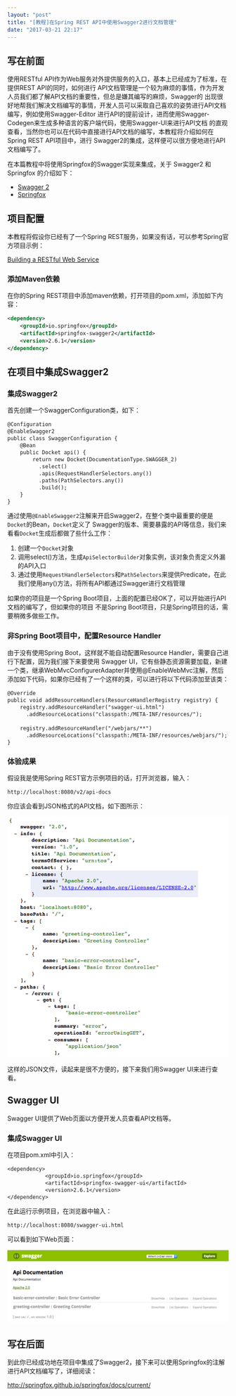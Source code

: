 ```yaml
---
layout: "post"
title: "[教程]在Spring REST API中使用Swagger2进行文档管理"
date: "2017-03-21 22:17"
---
```


## 写在前面

使用RESTful API作为Web服务对外提供服务的入口，基本上已经成为了标准，在提供REST API的同时，如何进行
API文档管理是一个较为麻烦的事情，作为开发人员我们都了解API文档的重要性，但总是嫌其编写的麻烦，Swagger的
出现很好地帮我们解决文档编写的事情，开发人员可以采取自己喜欢的姿势进行API文档编写，例如使用Swagger-Editor
进行API的提前设计，进而使用Swagger-Codegen来生成多种语言的客户端代码，使用Swagger-UI来进行API文档
的直观查看，当然你也可以在代码中直接进行API文档的编写，本教程将介绍如何在Spring REST API项目中，进行
Swagger2的集成，这样便可以很方便地进行API文档编写了。

在本篇教程中将使用Springfox的Swagger实现来集成，关于 Swagger2 和 Springfox 的介绍如下：

* [Swagger 2][fcfb529e]
* [Springfox][effd621e]



## 项目配置

本教程将假设你已经有了一个Spring REST服务，如果没有话，可以参考Spring官方项目示例：

[Building a RESTful Web Service][32062182]

### 添加Maven依赖

在你的Spring REST项目中添加maven依赖，打开项目的pom.xml，添加如下内容：

```xml
<dependency>
    <groupId>io.springfox</groupId>
    <artifactId>springfox-swagger2</artifactId>
    <version>2.6.1</version>
</dependency>
```


## 在项目中集成Swagger2

### 集成Swagger2

首先创建一个SwaggerConfiguration类，如下：

```
@Configuration
@EnableSwagger2
public class SwaggerConfiguration {                                    
    @Bean
    public Docket api() {
        return new Docket(DocumentationType.SWAGGER_2)  
          .select()                                  
          .apis(RequestHandlerSelectors.any())              
          .paths(PathSelectors.any())                          
          .build();                                           
    }
}
```

通过使用`@EnableSwagger2`注解来开启Swagger2，在整个类中最重要的便是`Docket`的Bean，`Docket`定义了
Swagger的版本、需要暴露的API等信息，我们来看看`Docket`生成后都做了些什么工作：

1. 创建一个`Docket`对象
2. 调用select()方法，生成`ApiSelectorBuilder`对象实例，该对象负责定义外漏的API入口
3. 通过使用`RequestHandlerSelectors`和`PathSelectors`来提供Predicate，在此我们使用any()方法，将所有API都通过Swagger进行文档管理

如果你的项目是一个Spring Boot项目，上面的配置已经OK了，可以开始进行API文档的编写了，但如果你的项目
不是Spring Boot项目，只是Spring项目的话，需要稍微多做些工作。

### 非Spring Boot项目中，配置Resource Handler

由于没有使用Spring Boot，这样就不能自动配置Resource Handler，需要自己进行下配置，因为我们接下来要使用
Swagger UI，它有些静态资源需要加载，新建一个类，继承WebMvcConfigurerAdapter并使用@EnableWebMvc注解，然后添加如下代码，如果你已经有了一个这样的类，可以进行将以下代码添加至该类：

```
@Override
public void addResourceHandlers(ResourceHandlerRegistry registry) {
    registry.addResourceHandler("swagger-ui.html")
      .addResourceLocations("classpath:/META-INF/resources/");

    registry.addResourceHandler("/webjars/**")
      .addResourceLocations("classpath:/META-INF/resources/webjars/");
}
```

### 体验成果

假设我是使用Spring REST官方示例项目的话，打开浏览器，输入：

```
http://localhost:8080/v2/api-docs
```

你应该会看到JSON格式的API文档，如下图所示：

![Swagger2 API Docs](images/2017/03/swagger2-api-docs.png)

这样的JSON文件，读起来是很不方便的，接下来我们用Swagger UI来进行查看。

## Swagger UI

Swagger UI提供了Web页面以方便开发人员查看API文档等。

### 集成Swagger UI

在项目pom.xml中引入：

```
<dependency>
			<groupId>io.springfox</groupId>
			<artifactId>springfox-swagger-ui</artifactId>
			<version>2.6.1</version>
</dependency>
```

在此运行示例项目，在浏览器中输入：

```
http://localhost:8080/swagger-ui.html
```

可以看到如下Web页面：

![Swagger UI](images/2017/03/swagger-ui.png)


## 写在后面

到此你已经成功地在项目中集成了Swagger2，接下来可以使用Springfox的注解进行API文档编写了，详细阅读：

http://springfox.github.io/springfox/docs/current/

[fcfb529e]: http://swagger.io/ "Swagger 2"
[effd621e]: https://github.com/springfox/springfox "Springfox"
[32062182]: https://spring.io/guides/gs/rest-service/ "Building a RESTful Web Service"
